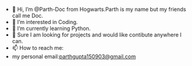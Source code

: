- 👋 Hi, I’m @Parth-Doc from Hogwarts.Parth is my name but my friends call me Doc.
- 👀 I’m interested in Coding.
- 🌱 I’m currently learning Python.
- 💞️ Sure I am looking for projects and would like contibute anywhere I can.
- 📫 How to reach me:
- my personal email:parthgupta150903@gmail.com
<!---
Parth-Doc/Parth-Doc is a ✨ special ✨ repository because its `README.md` (this file) appears on your GitHub profile.
You can click the Preview link to take a look at your changes.
--->
